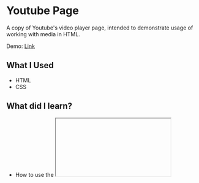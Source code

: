 # Youtube Page
A copy of Youtube's video player page, intended to demonstrate usage of working with media in HTML.

Demo: [Link](https://marboleda.github.io/youtube-page)

## What I Used
- HTML
- CSS

## What did I learn?
- How to use the <iframe> element to embed videos
- Using CSS to size and position elements